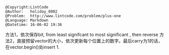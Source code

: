 ```
@Copyright:LintCode
@Author:   holiday_0802
@Problem:  http://www.lintcode.com/problem/plus-one
@Language: Markdown
@Datetime: 16-06-02 19:36
```

方法1，依次保存bit, from least signifcant to most significant ,
  then reverse
方法2，直接预留vector的大小，依次更新每个位置上的数字。最后carry为1的话，在vector.begin()处insert 1.
